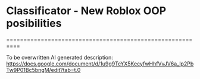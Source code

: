 # Classificator - New Roblox OOP posibilities
==========================================================

To be overwritten
AI generated description: https://docs.google.com/document/d/1u9g9TcYX5KecyfwHhfVvJV6a_lp2PbTw9P01Bc5bngM/edit?tab=t.0



